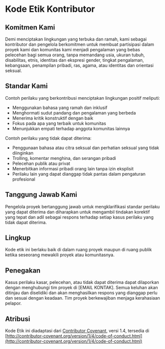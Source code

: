 # Kode Etik Kontributor

## Komitmen Kami

Demi menciptakan lingkungan yang terbuka dan ramah, kami sebagai kontributor dan pengelola berkomitmen untuk membuat partisipasi dalam proyek kami dan komunitas kami menjadi pengalaman yang bebas pelecehan bagi semua orang, tanpa memandang usia, ukuran tubuh, disabilitas, etnis, identitas dan ekspresi gender, tingkat pengalaman, kebangsaan, penampilan pribadi, ras, agama, atau identitas dan orientasi seksual.

## Standar Kami

Contoh perilaku yang berkontribusi menciptakan lingkungan positif meliputi:

- Menggunakan bahasa yang ramah dan inklusif
- Menghormati sudut pandang dan pengalaman yang berbeda
- Menerima kritik konstruktif dengan baik
- Fokus pada apa yang terbaik untuk komunitas
- Menunjukkan empati terhadap anggota komunitas lainnya

Contoh perilaku yang tidak dapat diterima:

- Penggunaan bahasa atau citra seksual dan perhatian seksual yang tidak diinginkan
- Trolling, komentar menghina, dan serangan pribadi
- Pelecehan publik atau privat
- Menerbitkan informasi pribadi orang lain tanpa izin eksplisit
- Perilaku lain yang dapat dianggap tidak pantas dalam pengaturan profesional

## Tanggung Jawab Kami

Pengelola proyek bertanggung jawab untuk mengklarifikasi standar perilaku yang dapat diterima dan diharapkan untuk mengambil tindakan korektif yang tepat dan adil sebagai respons terhadap setiap kasus perilaku yang tidak dapat diterima.

## Lingkup

Kode etik ini berlaku baik di dalam ruang proyek maupun di ruang publik ketika seseorang mewakili proyek atau komunitasnya.

## Penegakan

Kasus perilaku kasar, pelecehan, atau tidak dapat diterima dapat dilaporkan dengan menghubungi tim proyek di [EMAIL KONTAK]. Semua keluhan akan ditinjau dan diselidiki dan akan menghasilkan respons yang dianggap perlu dan sesuai dengan keadaan. Tim proyek berkewajiban menjaga kerahasiaan pelapor.

## Atribusi

Kode Etik ini diadaptasi dari [Contributor Covenant][homepage], versi 1.4, tersedia di [http://contributor-covenant.org/version/1/4/code-of-conduct.html](http://contributor-covenant.org/version/1/4/code-of-conduct.html)

[homepage]: http://contributor-covenant.org
